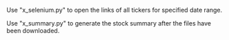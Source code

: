 Use "x_selenium.py" to open the links of all tickers for specified date range.

Use "x_summary.py" to generate the stock summary after the files have been downloaded.

